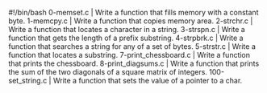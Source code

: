 #!/bin/bash
0-memset.c | Write a function that fills memory with a constant byte.
1-memcpy.c | Write a function that copies memory area.
2-strchr.c | Write a function that locates a character in a string.
3-strspn.c | Write a function that gets the length of a prefix substring.
4-strpbrk.c | Write a function that searches a string for any of a set of bytes.
5-strstr.c | Write a function that locates a substring.
7-print_chessboard.c | Write a function that prints the chessboard.
8-print_diagsums.c | Write a function that prints the sum of the two diagonals of a square matrix of integers.
100-set_string.c | Write a function that sets the value of a pointer to a char.


